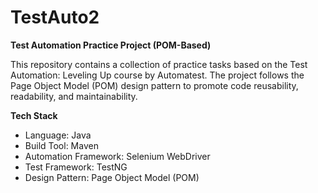 # TestAuto2
**Test Automation Practice Project (POM-Based)**

This repository contains a collection of practice tasks based on the Test Automation: Leveling Up course by Automatest. The project follows the Page Object Model (POM) design pattern to promote code reusability, readability, and maintainability.

**Tech Stack**
- Language: Java
- Build Tool: Maven
- Automation Framework: Selenium WebDriver
- Test Framework: TestNG
- Design Pattern: Page Object Model (POM)



